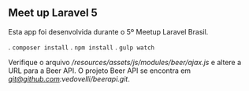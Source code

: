 ## Meet up Laravel 5

Esta app foi desenvolvida durante o 5º Meetup Laravel Brasil.

. `composer install`
. `npm install`
. `gulp watch`

Verifique o arquivo */resources/assets/js/modules/beer/ajax.js* e altere a URL para a Beer API. O projeto Beer API se encontra em *git@github.com:vedovelli/beerapi.git*.